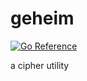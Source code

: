 # geheim

[![Go Reference](https://pkg.go.dev/badge/github.com/jamesliu96/geheim.svg)](https://pkg.go.dev/github.com/jamesliu96/geheim)

a cipher utility
